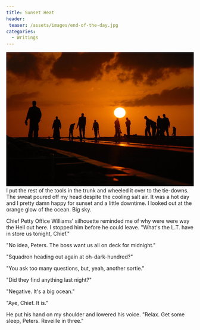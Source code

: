 ```yaml
---
title: Sunset Heat
header:
 teaser: /assets/images/end-of-the-day.jpg
categories:
  - Writings
---
```

<img src="/assets/images/end-of-the-day.jpg">I put the rest of the tools in the trunk and wheeled it over to the tie-downs. The sweat poured off my head despite the cooling salt air. It was a hot day and I pretty damn happy for sunset and a little downtime. I looked out at the orange glow of the ocean. Big sky.

Chief Petty Office Williams' silhouette reminded me of why were were way the Hell out here. I stopped him before he could leave. "What's the L.T. have in store us tonight, Chief."

"No idea, Peters. The boss want us all on deck for midnight."

"Squadron heading out again at oh-dark-hundred?"

"You ask too many questions, but, yeah, another sortie."

"Did they find anything last night?"

"Negative. It's a big ocean."

"Aye, Chief. It is."

He put his hand on my shoulder and lowered his voice. "Relax. Get some sleep, Peters. Reveille in three."
